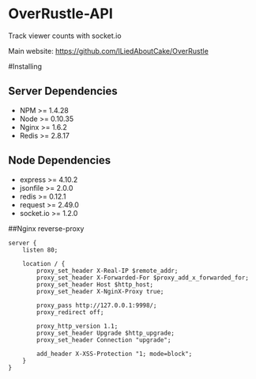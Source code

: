 OverRustle-API
==========
Track viewer counts with socket.io

Main website: https://github.com/ILiedAboutCake/OverRustle

#Installing

## Server Dependencies
* NPM >= 1.4.28
* Node >= 0.10.35
* Nginx >= 1.6.2
* Redis >= 2.8.17

## Node Dependencies
* express >= 4.10.2
* jsonfile >= 2.0.0
* redis >= 0.12.1
* request >= 2.49.0
* socket.io >= 1.2.0

##Nginx reverse-proxy
```
server {
    listen 80;

    location / {
        proxy_set_header X-Real-IP $remote_addr;
        proxy_set_header X-Forwarded-For $proxy_add_x_forwarded_for;
        proxy_set_header Host $http_host;
        proxy_set_header X-NginX-Proxy true;

        proxy_pass http://127.0.0.1:9998/;
        proxy_redirect off;

        proxy_http_version 1.1;
        proxy_set_header Upgrade $http_upgrade;
        proxy_set_header Connection "upgrade";

        add_header X-XSS-Protection "1; mode=block";
    }
}
```
